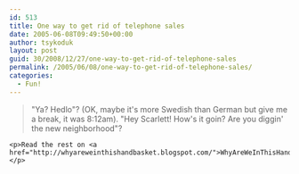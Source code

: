```yaml
---
id: 513
title: One way to get rid of telephone sales
date: 2005-06-08T09:49:50+00:00
author: tsykoduk
layout: post
guid: 30/2008/12/27/one-way-to-get-rid-of-telephone-sales
permalink: /2005/06/08/one-way-to-get-rid-of-telephone-sales/
categories:
  - Fun!
---
```

<blockquote>"Ya? Hedlo"? (OK, maybe it's more Swedish than German but give me a break, it was 8:12am).
	"Hey Scarlett! How's it goin? Are you diggin' the new neighborhood"?</blockquote>

	<p>Read the rest on <a href="http://whyareweinthishandbasket.blogspot.com/">WhyAreWeInThisHandbasket</a></p>